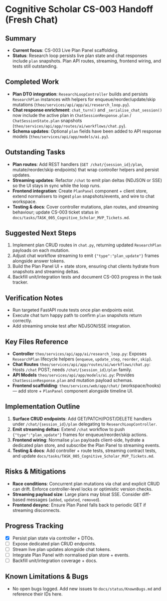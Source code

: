 # Cognitive Scholar CS-003 Handoff (Fresh Chat)

## Summary
- **Current focus**: CS-003 Live Plan Panel scaffolding.
- **Status**: Research loop persists live plan state and chat responses include `plan` snapshots. Plan API routes, streaming, frontend wiring, and tests still outstanding.

## Completed Work
- **Plan DTO integration**: `ResearchLoopController` builds and persists `ResearchPlan` instances with helpers for enqueue/reorder/update/skip mutations (`theo/services/api/app/ai/research_loop.py`).
- **Chat response enrichment**: `chat_turn()` and `_serialise_chat_session()` now include the active plan in `ChatSessionResponse.plan` / `ChatSessionState.plan` snapshots (`theo/services/api/app/routes/ai/workflows/chat.py`).
- **Schema updates**: Optional `plan` fields have been added to API response models (`theo/services/api/app/models/ai.py`).

## Outstanding Tasks
- **Plan routes**: Add REST handlers (`GET /chat/{session_id}/plan`, mutate/reorder/skip endpoints) that wrap controller helpers and persist updates.
- **Streaming updates**: Refactor `/chat` to emit plan deltas (NDJSON or SSE) so the UI stays in sync while the loop runs.
- **Frontend integration**: Create `PlanPanel` component + client store, extend normalisers to ingest `plan` snapshots/events, and wire to chat workspace.
- **Testing & docs**: Cover controller mutations, plan routes, and streaming behaviour; update CS-003 ticket status in `docs/tasks/TASK_005_Cognitive_Scholar_MVP_Tickets.md`.

## Suggested Next Steps
1. Implement plan CRUD routes in `chat.py`, returning updated `ResearchPlan` payloads on each mutation.
2. Adjust chat workflow streaming to emit `{"type":"plan_update"}` frames alongside answer tokens.
3. Build the Plan Panel UI + state store, ensuring chat clients hydrate from snapshots and streaming deltas.
4. Backfill unit/integration tests and document CS-003 progress in the task tracker.

## Verification Notes
- Run targeted FastAPI route tests once plan endpoints exist.
- Execute chat turn happy path to confirm `plan` snapshots return correctly.
- Add streaming smoke test after NDJSON/SSE integration.

## Key Files Reference
- **Controller** `theo/services/api/app/ai/research_loop.py`: Exposes `ResearchPlan` lifecycle helpers (`enqueue`, `update_step`, `reorder`, `skip`).
- **Chat Routes** `theo/services/api/app/routes/ai/workflows/chat.py`: Hosts `/chat` POST; needs `/chat/{session_id}/plan` family.
- **API Models** `theo/services/api/app/models/ai.py`: Provides `ChatSessionResponse.plan` and mutation payload schemas.
- **Frontend scaffolding**: `theo/services/web/app/chat/` (workspace/hooks) — add store + `PlanPanel` component alongside timeline UI.

## Implementation Outline
1. **Surface CRUD endpoints**: Add GET/PATCH/POST/DELETE handlers under `/chat/{session_id}/plan` delegating to `ResearchLoopController`.
2. **Emit streaming deltas**: Extend `/chat` workflow to push `{"type":"plan_update"}` frames for enqueue/reorder/skip actions.
3. **Frontend wiring**: Normalise `plan` payloads client-side, hydrate a dedicated plan store, and subscribe the Plan Panel to streaming events.
4. **Testing & docs**: Add controller + route tests, streaming contract tests, and update `docs/tasks/TASK_005_Cognitive_Scholar_MVP_Tickets.md`.

## Risks & Mitigations
- **Race conditions**: Concurrent plan mutations via chat and explicit CRUD can drift. Enforce controller-level locks or optimistic version checks.
- **Streaming payload size**: Large plans may bloat SSE. Consider diff-based messages (`added`, `updated`, `removed`).
- **Frontend desync**: Ensure Plan Panel falls back to periodic GET if streaming disconnects.

## Progress Tracking
- [x] Persist plan state via controller + DTOs.
- [ ] Expose dedicated plan CRUD endpoints.
- [ ] Stream live plan updates alongside chat tokens.
- [ ] Integrate Plan Panel with normalised plan store + events.
- [ ] Backfill unit/integration coverage + docs.

## Known Limitations & Bugs
- No open bugs logged. Add new issues to `docs/status/KnownBugs.md` and reference their IDs here.
